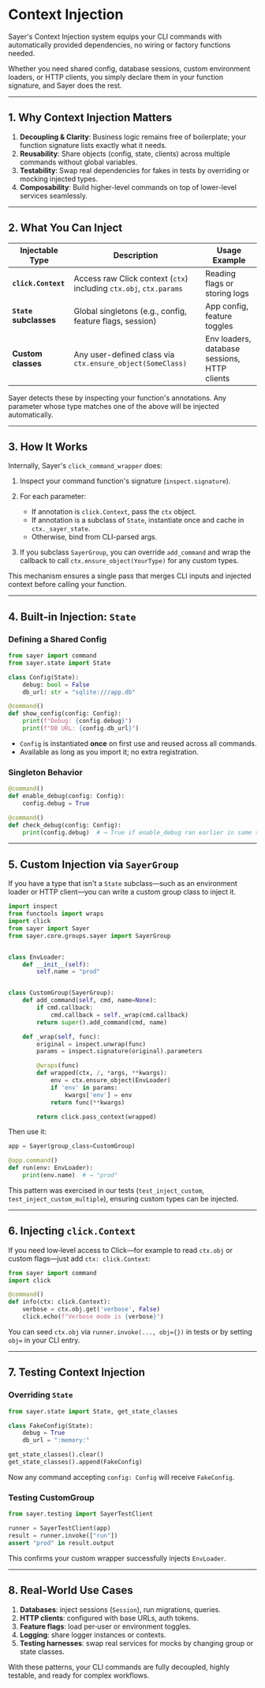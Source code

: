 # Context Injection

Sayer's Context Injection system equips your CLI commands with automatically provided dependencies, no wiring or factory functions needed.

Whether you need shared config, database sessions, custom environment loaders, or HTTP clients, you simply declare them in your function signature,
and Sayer does the rest.

---

## 1. Why Context Injection Matters

1. **Decoupling & Clarity**: Business logic remains free of boilerplate; your function signature lists exactly what it needs.
2. **Reusability**: Share objects (config, state, clients) across multiple commands without global variables.
3. **Testability**: Swap real dependencies for fakes in tests by overriding or mocking injected types.
4. **Composability**: Build higher-level commands on top of lower-level services seamlessly.

---

## 2. What You Can Inject

| Injectable Type        | Description                                                        | Usage Example                                |
| ---------------------- | ------------------------------------------------------------------ | -------------------------------------------- |
| **`click.Context`**    | Access raw Click context (`ctx`) including `ctx.obj`, `ctx.params` | Reading flags or storing logs                |
| **`State` subclasses** | Global singletons (e.g., config, feature flags, session)           | App config, feature toggles                  |
| **Custom classes**     | Any user-defined class via `ctx.ensure_object(SomeClass)`          | Env loaders, database sessions, HTTP clients |

Sayer detects these by inspecting your function's annotations.  Any parameter whose type matches one of the above will be injected automatically.

---

## 3. How It Works

Internally, Sayer's `click_command_wrapper` does:

1. Inspect your command function's signature (`inspect.signature`).
2. For each parameter:

   * If annotation is `click.Context`, pass the `ctx` object.
   * If annotation is a subclass of `State`, instantiate once and cache in `ctx._sayer_state`.
   * Otherwise, bind from CLI-parsed args.
3. If you subclass `SayerGroup`, you can override `add_command` and wrap the callback to call `ctx.ensure_object(YourType)` for any custom types.

This mechanism ensures a single pass that merges CLI inputs and injected context before calling your function.

---

## 4. Built‑in Injection: `State`

### Defining a Shared Config

```python
from sayer import command
from sayer.state import State

class Config(State):
    debug: bool = False
    db_url: str = "sqlite:///app.db"

@command()
def show_config(config: Config):
    print(f"Debug: {config.debug}")
    print(f"DB URL: {config.db_url}")
```

* `Config` is instantiated **once** on first use and reused across all commands.
* Available as long as you import it; no extra registration.

### Singleton Behavior

```python
@command()
def enable_debug(config: Config):
    config.debug = True

@command()
def check_debug(config: Config):
    print(config.debug)  # → True if enable_debug ran earlier in same session
```

---

## 5. Custom Injection via `SayerGroup`

If you have a type that isn't a `State` subclass—such as an environment loader or HTTP client—you can write a custom group class to inject it.

```python
import inspect
from functools import wraps
import click
from sayer import Sayer
from sayer.core.groups.sayer import SayerGroup


class EnvLoader:
    def __init__(self):
        self.name = "prod"


class CustomGroup(SayerGroup):
    def add_command(self, cmd, name=None):
        if cmd.callback:
            cmd.callback = self._wrap(cmd.callback)
        return super().add_command(cmd, name)

    def _wrap(self, func):
        original = inspect.unwrap(func)
        params = inspect.signature(original).parameters

        @wraps(func)
        def wrapped(ctx, /, *args, **kwargs):
            env = ctx.ensure_object(EnvLoader)
            if 'env' in params:
                kwargs['env'] = env
            return func(**kwargs)

        return click.pass_context(wrapped)
```

Then use it:

```python
app = Sayer(group_class=CustomGroup)

@app.command()
def run(env: EnvLoader):
    print(env.name)  # → "prod"
```

This pattern was exercised in our tests (`test_inject_custom`, `test_inject_custom_multiple`), ensuring custom types can be injected.

---

## 6. Injecting `click.Context`

If you need low‑level access to Click—for example to read `ctx.obj` or custom flags—just add `ctx: click.Context`:

```python
from sayer import command
import click

@command()
def info(ctx: click.Context):
    verbose = ctx.obj.get('verbose', False)
    click.echo(f"Verbose mode is {verbose}")
```

You can seed `ctx.obj` via `runner.invoke(..., obj={})` in tests or by setting `obj=` in your CLI entry.

---

## 7. Testing Context Injection

### Overriding `State`

```python
from sayer.state import State, get_state_classes

class FakeConfig(State):
    debug = True
    db_url = ":memory:"

get_state_classes().clear()
get_state_classes().append(FakeConfig)
```

Now any command accepting `config: Config` will receive `FakeConfig`.

### Testing CustomGroup

```python
from sayer.testing import SayerTestClient

runner = SayerTestClient(app)
result = runner.invoke(["run"])
assert "prod" in result.output
```

This confirms your custom wrapper successfully injects `EnvLoader`.

---

## 8. Real‑World Use Cases

1. **Databases**: inject sessions (`Session`), run migrations, queries.
2. **HTTP clients**: configured with base URLs, auth tokens.
3. **Feature flags**: load per‑user or environment toggles.
4. **Logging**: share logger instances or contexts.
5. **Testing harnesses**: swap real services for mocks by changing group or state classes.

With these patterns, your CLI commands are fully decoupled, highly testable, and ready for complex workflows.
